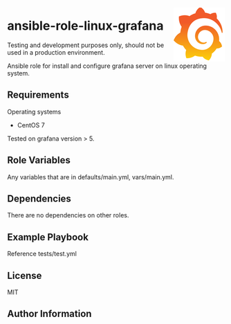 <p><img src="https://raw.githubusercontent.com/goldstrike77/goldstrike77.github.io/master/img/logo/logo_grafana.png" align="right" /></p>

ansible-role-linux-grafana
=========================

Testing and development purposes only, should not be used in a production environment.

Ansible role for install and configure grafana server on linux operating system.

Requirements
------------

Operating systems
  - CentOS 7

Tested on grafana version > 5.

Role Variables
--------------

Any variables that are in defaults/main.yml, vars/main.yml.

Dependencies
------------

There are no dependencies on other roles.

Example Playbook
----------------

Reference tests/test.yml

License
-------

MIT

Author Information
------------------
